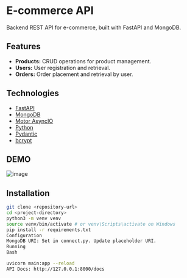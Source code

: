 # E-commerce API

Backend REST API for e-commerce, built with FastAPI and MongoDB.

## Features

*   **Products:** CRUD operations for product management.
*   **Users:** User registration and retrieval.
*   **Orders:** Order placement and retrieval by user.

## Technologies

*   [FastAPI](https://fastapi.tiangolo.com/)
*   [MongoDB](https://www.mongodb.com/)
*   [Motor AsyncIO](https://motor.readthedocs.io/en/stable/)
*   [Python](https://www.python.org/)
*   [Pydantic](https://pydantic-docs.readthedocs.io/en/stable/)
*   [bcrypt](https://pypi.org/project/bcrypt/)
  
## DEMO
![image](https://github.com/user-attachments/assets/f5e86a4d-c2f5-4d03-ab61-d932d8e69ee3)

## Installation

```bash
git clone <repository-url>
cd <project-directory>
python3 -m venv venv
source venv/bin/activate # or venv\Scripts\activate on Windows
pip install -r requirements.txt
Configuration
MongoDB URI: Set in connect.py. Update placeholder URI.
Running
Bash

uvicorn main:app --reload
API Docs: http://127.0.0.1:8000/docs
